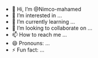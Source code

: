 - 👋 Hi, I’m @Nimco-mahamed
- 👀 I’m interested in ...
- 🌱 I’m currently learning ...
- 💞️ I’m looking to collaborate on ...
- 📫 How to reach me ...
- 😄 Pronouns: ...
- ⚡ Fun fact: ...

<!---
Nimco-mahamed/Nimco-mahamed is a ✨ special ✨ repository because its `README.md` (this file) appears on your GitHub profile.
You can click the Preview link to take a look at your changes.
--->
